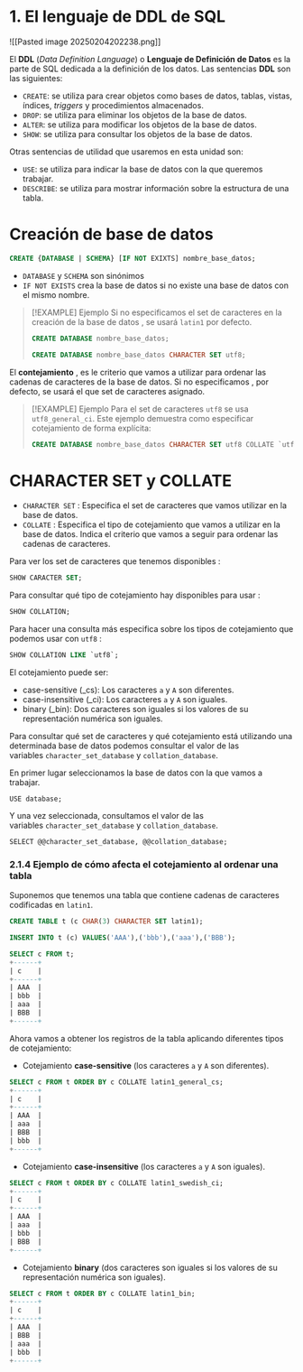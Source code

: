 # 1. El lenguaje de DDL de SQL

![[Pasted image 20250204202238.png]]

El **DDL** (_Data Definition Language_) o **Lenguaje de Definición de Datos** es la parte de SQL dedicada a la definición de los datos. Las sentencias **DDL** son las siguientes:

- `CREATE`: se utiliza para crear objetos como bases de datos, tablas, vistas, índices, _triggers_ y procedimientos almacenados.
- `DROP`: se utiliza para eliminar los objetos de la base de datos.
- `ALTER`: se utiliza para modificar los objetos de la base de datos.
- `SHOW`: se utiliza para consultar los objetos de la base de datos.

Otras sentencias de utilidad que usaremos en esta unidad son:

- `USE`: se utiliza para indicar la base de datos con la que queremos trabajar.
- `DESCRIBE`: se utiliza para mostrar información sobre la estructura de una tabla.
# Creación de base de datos

```SQL
CREATE {DATABASE | SCHEMA} [IF NOT EXIXTS] nombre_base_datos;
```

- `DATABASE`  y `SCHEMA` son sinónimos
- `IF NOT EXISTS` crea la base de datos si no existe una base de datos con el mismo nombre.

>[!EXAMPLE] Ejemplo
>Si no especificamos el set de caracteres en la creación de la base de datos , se usará `latin1` por defecto.
>
>```SQL
>CREATE DATABASE nombre_base_datos;
>```
>
>```SQL
>CREATE DATABASE nombre_base_datos CHARACTER SET utf8;
>```

El **contejamiento** , es le criterio que vamos a utilizar para ordenar las cadenas de caracteres de la base de datos. Si no especificamos , por defecto, se usará el que set de caracteres asignado. 

>[!EXAMPLE] Ejemplo
>Para el set de caracteres `utf8` se usa `utf8_general_ci`.
>Este ejemplo demuestra como especificar cotejamiento de forma explícita:
>```SQL
>CREATE DATABASE nombre_base_datos CHARACTER SET utf8 COLLATE `utf8_general_ci`;
>```

# CHARACTER SET y COLLATE

- `CHARACTER SET` : Especifica el set de caracteres que vamos utilizar en la base de datos.
- `COLLATE` : Especifica el tipo de cotejamiento que vamos a utilizar en la base de datos. Indica el criterio que vamos a seguir para ordenar las cadenas de caracteres.

Para ver los set de caracteres que tenemos disponibles :

```SQL
SHOW CARACTER SET;
```

Para consultar qué tipo de cotejamiento hay disponibles para usar :

```SQL
SHOW COLLATION;
```

Para hacer una consulta más especifica sobre los tipos de cotejamiento que podemos usar con `utf8` :

```SQL
SHOW COLLATION LIKE `utf8`;
```

El cotejamiento puede ser:

- case-sensitive (_cs): Los caracteres `a` y `A` son diferentes.
- case-insensitive (_ci): Los caracteres `a` y `A` son iguales.
- binary (_bin): Dos caracteres son iguales si los valores de su representación numérica son iguales.

Para consultar qué set de caracteres y qué cotejamiento está utilizando una determinada base de datos podemos consultar el valor de las variables `character_set_database` y `collation_database`.

En primer lugar seleccionamos la base de datos con la que vamos a trabajar.

```
USE database;
```

Y una vez seleccionada, consultamos el valor de las variables `character_set_database` y `collation_database`.

```
SELECT @@character_set_database, @@collation_database;
```

### 2.1.4 Ejemplo de cómo afecta el cotejamiento al ordenar una tabla

Suponemos que tenemos una tabla que contiene cadenas de caracteres codificadas en `latin1`.

```SQL
CREATE TABLE t (c CHAR(3) CHARACTER SET latin1);

INSERT INTO t (c) VALUES('AAA'),('bbb'),('aaa'),('BBB');

SELECT c FROM t;
+------+
| c    |
+------+
| AAA  |
| bbb  |
| aaa  |
| BBB  |
+------+
```

Ahora vamos a obtener los registros de la tabla aplicando diferentes tipos de cotejamiento:

- Cotejamiento **case-sensitive** (los caracteres `a` y `A` son diferentes).

```SQL
SELECT c FROM t ORDER BY c COLLATE latin1_general_cs;
+------+
| c    |
+------+
| AAA  |
| aaa  |
| BBB  |
| bbb  |
+------+
```

- Cotejamiento **case-insensitive** (los caracteres `a` y `A` son iguales).

```SQL
SELECT c FROM t ORDER BY c COLLATE latin1_swedish_ci;
+------+
| c    |
+------+
| AAA  |
| aaa  |
| bbb  |
| BBB  |
+------+
```

- Cotejamiento **binary** (dos caracteres son iguales si los valores de su representación numérica son iguales).

```SQL
SELECT c FROM t ORDER BY c COLLATE latin1_bin;
+------+
| c    |
+------+
| AAA  |
| BBB  |
| aaa  |
| bbb  |
+------+
```